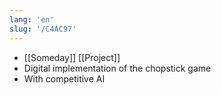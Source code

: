 ```yaml
---
lang: 'en'
slug: '/C4AC97'
---
```


- [[Someday]] [[Project]]
- Digital implementation of the chopstick game
- With competitive AI
